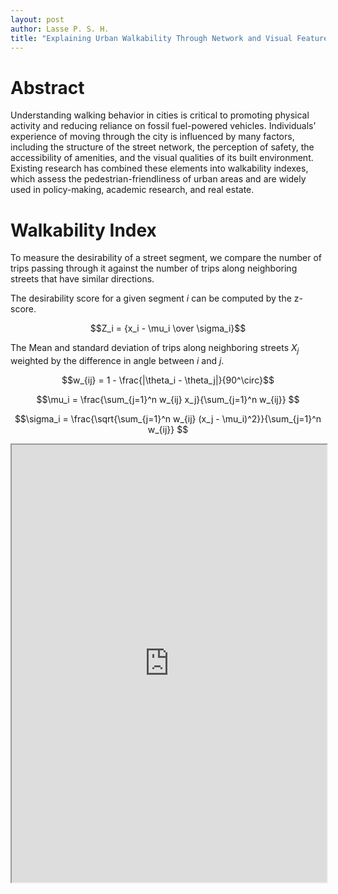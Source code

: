 ```yaml
---
layout: post
author: Lasse P. S. H.
title: "Explaining Urban Walkability Through Network and Visual Features"
---
```


# Abstract
Understanding walking behavior in cities is critical to promoting physical activity and reducing reliance on fossil fuel-powered vehicles.
Individuals’ experience of moving through the city is influenced by many factors, including the structure of the street network, the perception of safety, the accessibility of amenities, and the visual qualities of its built environment. 
Existing research has combined these elements into walkability indexes, which assess the pedestrian-friendliness of urban areas and are widely used in policy-making, academic research, and real estate.

# Walkability Index
To measure the desirability of a street segment, we compare the number of trips passing through it against the number of trips along neighboring streets that have similar directions.

The desirability score for a given segment $i$ can be computed by the z-score.

```math
Z_i = {x_i - \mu_i \over \sigma_i}
```

The Mean and standard deviation of trips along neighboring streets $X_j$ weighted by the difference in angle between $i$ and $j$.

```math
w_{ij} = 1 - \frac{|\theta_i - \theta_j|}{90^\circ}
```

```math
\mu_i = \frac{\sum_{j=1}^n w_{ij} x_j}{\sum_{j=1}^n w_{ij}} 
```

```math
\sigma_i = \frac{\sqrt{\sum_{j=1}^n w_{ij} (x_j - \mu_i)^2}}{\sum_{j=1}^n w_{ij}} 
```


<iframe
  src="https://lassepsh.github.io/walkability_map/"
  style="width:100%; height:700px;"
></iframe>